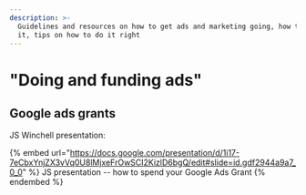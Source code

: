 ```yaml
---
description: >-
  Guidelines and resources on how to get ads and marketing going, how to finance
  it, tips on how to do it right
---
```


# "Doing and funding ads"

## Google ads grants

JS Winchell presentation:

{% embed url="https://docs.google.com/presentation/d/1i17-7eCbxYnjZX3vVq0U8lMjxeFrOwSCI2KizlD6bgQ/edit#slide=id.gdf2944a9a7_0_0" %}
JS presentation -- how to spend your Google Ads Grant
{% endembed %}
